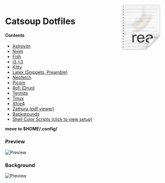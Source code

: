 <img src="icon.png" align="right" />

# Catsoup Dotfiles

#### **Contents** 

* [Astrovim](https://github.com/hgoose/linux-dotfiles/tree/master/astrovim)
* [Nvim](https://github.com/hgoose/linux-dotfiles/tree/master/nvim)
* [Fish](https://github.com/hgoose/linux-dotfiles/tree/master/fish)
* [i3 <3](https://github.com/hgoose/linux-dotfiles/tree/master/i3)
* [Kitty](https://github.com/hgoose/linux-dotfiles/tree/master/kitty)
* [Latex (Snippets, Preamble)](https://github.com/hgoose/linux-dotfiles/tree/master/latex)
* [Neofetch](https://github.com/hgoose/linux-dotfiles/tree/master/neofetch)
* [Picom](https://github.com/hgoose/linux-dotfiles/tree/master/picom)
* [Rofi (Drun)](https://github.com/hgoose/linux-dotfiles/tree/master/rofi)
* [Termite](https://github.com/hgoose/linux-dotfiles/tree/master/termite%20configs)
* [Tmux](https://github.com/hgoose/linux-dotfiles/tree/master/tmux)
* [Xfce4](https://github.com/hgoose/linux-dotfiles/tree/master/xfce4)
* [Zathura (pdf viewer)](https://github.com/hgoose/linux-dotfiles/tree/master/zathura)
* [Backgrounds](https://github.com/hgoose/linux-dotfiles/tree/master/shell-color-scripts)
* [Shell Color Scripts (click to view setup)](https://gitlab.com/dwt1/shell-color-scripts)

**move to $HOME/.config/**

### Preview
![Preview](https://i.imgur.com/vHEbyhp.png)

### Background 
![Preview](https://i.imgur.com/4Tb2dX1.jpg)

